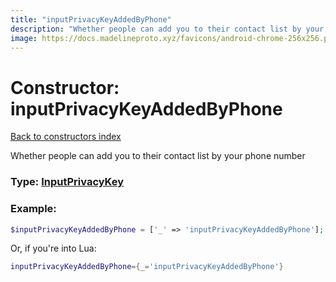 ```yaml
---
title: "inputPrivacyKeyAddedByPhone"
description: "Whether people can add you to their contact list by your phone number"
image: https://docs.madelineproto.xyz/favicons/android-chrome-256x256.png
---
```

# Constructor: inputPrivacyKeyAddedByPhone  
[Back to constructors index](index.md)



Whether people can add you to their contact list by your phone number




### Type: [InputPrivacyKey](../types/InputPrivacyKey.md)


### Example:

```php
$inputPrivacyKeyAddedByPhone = ['_' => 'inputPrivacyKeyAddedByPhone'];
```  


Or, if you're into Lua:

```lua
inputPrivacyKeyAddedByPhone={_='inputPrivacyKeyAddedByPhone'}

```


